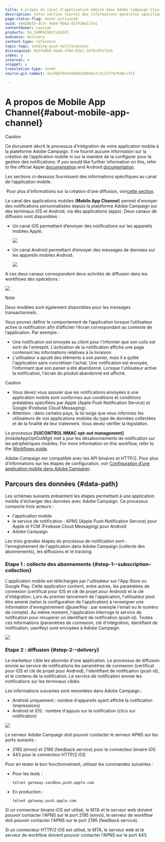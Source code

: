 ```yaml
---
title: A propos du canal d’application mobile dans Adobe Campaign Classic
description: Cette section fournit des informations générales spécifiques au canal d’application mobile dans Adobe Campaign Classic.
page-status-flag: never-activated
uuid: e8d26b33-dc7c-4abd-956a-92f419a117e1
contentOwner: sauviat
products: SG_CAMPAIGN/CLASSIC
audience: delivery
content-type: reference
topic-tags: sending-push-notifications
discoiquuid: 6b3fe8b9-dae6-4f8e-83e1-3376c0fe72a5
index: y
internal: n
snippet: y
translation-type: tm+mt
source-git-commit: 4ac96bf0e54268832b84b17c3cc577af038cc712

---
```



# A propos de Mobile App Channel{#about-mobile-app-channel}

>[!CAUTION]
>
>Ce document décrit le processus d’intégration de votre application mobile à la plateforme Adobe Campaign. Il ne fournit aucune information sur la création de l’application mobile ni sur la manière de la configurer pour la gestion des notifications. If you would like further information on this, refer to the official Apple [documentation](https://developer.apple.com/) and Android [documentation](https://developer.android.com/index.html).

Les sections ci-dessous fournissent des informations spécifiques au canal de l’application mobile.

 Pour plus d’informations sur la création d’une diffusion, voir[cette section](../../delivery/using/steps-about-delivery-creation-steps.md).

Le canal des applications mobiles (**Mobile App Channel**) permet d&#39;envoyer des notifications personnalisées depuis la plateforme Adobe Campaign sur des terminaux iOS et Android, via des applications (apps). Deux canaux de diffusion sont disponibles :

* Un canal iOS permettant d’envoyer des notifications sur les appareils mobiles Apple.

   ![](assets/nmac_intro_2.png)

* Un canal Android permettant d’envoyer des messages de données sur les appareils mobiles Android.

   ![](assets/nmac_intro_1.png)

A ces deux canaux correspondent deux activités de diffusion dans les workflows des opérations :

![](assets/nmac_intro_3.png)

>[!NOTE]
>
>Deux modèles sont également disponibles pour les messages transactionnels.

Vous pouvez définir le comportement de l’application lorsque l’utilisateur active la notification afin d’afficher l’écran correspondant au contexte de l’application. Par exemple :

* Une notification est envoyée au client pour l&#39;informer que son colis est sorti de l&#39;entrepôt. L&#39;activation de la notification affiche une page contenant les informations relatives à la livraison.
* L&#39;utilisateur a ajouté des éléments à son panier, mais il a quitté l&#39;application sans concrétiser l&#39;achat. Une notification est envoyée, l&#39;informant que son panier a été abandonné. Lorsque l&#39;utilisateur active la notification, l&#39;écran du produit abandonné est affiché.

>[!CAUTION]
>
>* Vous devez vous assurer que les notifications envoyées à une application mobile sont conformes aux conditions et conditions préalables spécifiées par Apple (Apple Push Notification Service) et Google (Firebase Cloud Messaging).
>* Attention : dans certains pays, la loi exige que vous informiez les utilisateurs de vos applications mobiles du type de données collectées et de la finalité de leur traitement. Vous devez vérifier la législation.


Le processus **[!UICONTROL NMAC opt-out management]** (mobileAppOptOutMgt) met à jour les désabonnements de notification sur les périphériques mobiles. For more information on this workflow, refer to the [Workflows guide](../../workflow/using/mobile-app-channel.md).

Adobe Campaign est compatible avec les API binaires et HTTP/2. Pour plus d’informations sur les étapes de configuration, voir [Configuration d’une application mobile dans Adobe Campaign](../../delivery/using/configuring-the-mobile-application.md) .

## Parcours des données {#data-path}

Les schémas suivants présentent les étapes permettant à une application mobile d&#39;échanger des données avec Adobe Campaign. Ce processus comporte trois acteurs :

* l&#39;application mobile
* le service de notification : APNS (Apple Push Notification Service) pour Apple et FCM (Firebase Cloud Messaging) pour Android
* Adobe Campaign

Les trois grandes étapes du processus de notification sont : l&#39;enregistrement de l&#39;application dans Adobe Campaign (collecte des abonnements), les diffusions et le tracking.

### Etape 1 : collecte des abonnements {#step-1--subscription-collection}

L&#39;application mobile est téléchargée par l&#39;utilisateur sur l&#39;App Store ou Google Play. Cette application contient, entre autres, les paramètres de connexion (certificat pour iOS et clé de projet pour Android) et la clé d&#39;intégration. Lors du premier lancement de l&#39;application, l&#39;utilisateur peut être amené (selon la configuration de l&#39;application) à renseigner une information d&#39;enregistrement (@userKey : par exemple l&#39;email ou le numéro de compte). Au même moment, l&#39;application interroge le service de notification pour récupérer un identifiant de notification (push id). Toutes ces informations (paramètres de connexion, clé d&#39;intégration, identifiant de notification, userKey) sont envoyées à Adobe Campaign.

![](assets/nmac_register_view.png)

### Etape 2 : diffusion {#step-2--delivery}

Le marketeur cible les abonnés d&#39;une application. Le processus de diffusion envoie au service de notifications les paramètres de connexion (certificat pour iOS et clé de projet pour Android), l&#39;identifiant de notification (push id), et le contenu de la notification. Le service de notification envoie les notifications sur les terminaux ciblés.

Les informations suivantes sont remontées dans Adobe Campaign :

* Android uniquement : nombre d&#39;appareils ayant affiché la notification (impressions)
* Android et iOS : nombre d&#39;appuis sur la notification (clics sur notification)

![](assets/nmac_delivery_view.png)

Le serveur Adobe Campaign doit pouvoir contacter le serveur APNS sur les ports suivants :

* 2195 (envoi) et 2186 (feedback service) pour le connecteur binaire iOS
* 443 pour le connecteur HTTP/2 iOS

Pour en tester le bon fonctionnement, utilisez les commandes suivantes :

* Pour les tests :

   ```
   telnet gateway.sandbox.push.apple.com
   ```

* En production :

   ```
   telnet gateway.push.apple.com
   ```

Si un connecteur binaire iOS est utilisé, le MTA et le serveur web doivent pouvoir contacter l&#39;APNS sur le port 2195 (envoi), le serveur de workflow doit pouvoir contacter l&#39;APNS sur le port 2196 (feedback service).

Si un connecteur HTTP/2 iOS est utilisé, le MTA, le serveur web et le serveur de workflow doivent pouvoir contacter l&#39;APNS sur le port 443.

